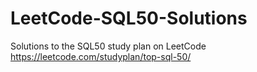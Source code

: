 # LeetCode-SQL50-Solutions
Solutions to the SQL50 study plan on LeetCode
https://leetcode.com/studyplan/top-sql-50/ 
